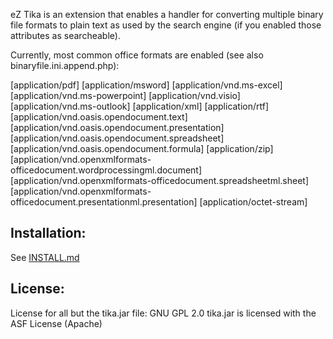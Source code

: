 eZ Tika is an extension that enables a handler for converting multiple binary file formats to plain text as used
by the search engine (if you enabled those attributes as searcheable).

Currently, most common office formats are enabled (see also binaryfile.ini.append.php):

[application/pdf]
[application/msword]
[application/vnd.ms-excel]
[application/vnd.ms-powerpoint]
[application/vnd.visio]
[application/vnd.ms-outlook]
[application/xml]
[application/rtf]
[application/vnd.oasis.opendocument.text]
[application/vnd.oasis.opendocument.presentation]
[application/vnd.oasis.opendocument.spreadsheet]
[application/vnd.oasis.opendocument.formula]
[application/zip]
[application/vnd.openxmlformats-officedocument.wordprocessingml.document]
[application/vnd.openxmlformats-officedocument.spreadsheetml.sheet]
[application/vnd.openxmlformats-officedocument.presentationml.presentation]
[application/octet-stream]

## Installation:

See [INSTALL.md](INSTALL.md)

## License:

License for all but the tika.jar file: GNU GPL 2.0
tika.jar is licensed with the ASF License (Apache)
